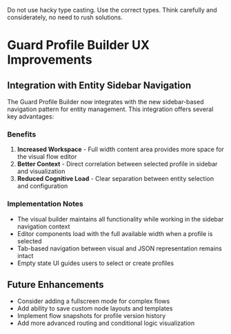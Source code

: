 Do not use hacky type casting. Use the correct types.
Think carefully and considerately, no need to rush solutions.

# Guard Profile Builder UX Improvements

## Integration with Entity Sidebar Navigation

The Guard Profile Builder now integrates with the new sidebar-based navigation pattern for entity management. This integration offers several key advantages:

### Benefits
1. **Increased Workspace** - Full width content area provides more space for the visual flow editor
2. **Better Context** - Direct correlation between selected profile in sidebar and visualization
3. **Reduced Cognitive Load** - Clear separation between entity selection and configuration

### Implementation Notes
- The visual builder maintains all functionality while working in the sidebar navigation context
- Editor components load with the full available width when a profile is selected
- Tab-based navigation between visual and JSON representation remains intact
- Empty state UI guides users to select or create profiles

## Future Enhancements
- Consider adding a fullscreen mode for complex flows
- Add ability to save custom node layouts and templates
- Implement flow snapshots for profile version history
- Add more advanced routing and conditional logic visualization
